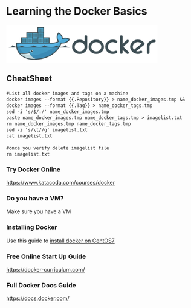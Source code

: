 # Learning the Docker Basics

<img src="images/1_uitUVFjILAHXSdG6JshpPg.png" width="400" height="100" align="center" />

## CheatSheet
```
#List all docker images and tags on a machine
docker images --format {{.Repository}} > name_docker_images.tmp && docker images --format {{.Tag}} > name_docker_tags.tmp
sed -i 's/$/:/' name_docker_images.tmp
paste name_docker_images.tmp name_docker_tags.tmp > imagelist.txt
rm name_docker_images.tmp name_docker_tags.tmp
sed -i 's/\t//g' imagelist.txt
cat imagelist.txt

#once you verify delete imagelist file
rm imagelist.txt
```

### Try Docker Online
https://www.katacoda.com/courses/docker

### Do you have a VM?
Make sure you have a VM

### Installing Docker
Use this guide to [install docker on CentOS7](https://docs.docker.com/install/linux/docker-ce/centos/)

### Free Online Start Up Guide
https://docker-curriculum.com/

### Full Docker Docs Guide
https://docs.docker.com/
